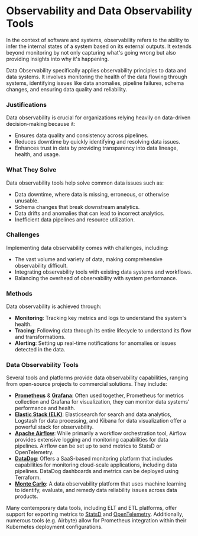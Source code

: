 # Observability and Data Observability Tools
In the context of software and systems, observability refers to the ability to infer the internal states of a system based on its external outputs. It extends beyond monitoring by not only capturing what's going wrong but also providing insights into why it's happening.

Data Observability specifically applies observability principles to data and data systems. It involves monitoring the health of the data flowing through systems, identifying issues like data anomalies, pipeline failures, schema changes, and ensuring data quality and reliability.

### Justifications
Data observability is crucial for organizations relying heavily on data-driven decision-making because it:

* Ensures data quality and consistency across pipelines.
* Reduces downtime by quickly identifying and resolving data issues.
* Enhances trust in data by providing transparency into data lineage, health, and usage.

### What They Solve
Data observability tools help solve common data issues such as:

* Data downtime, where data is missing, erroneous, or otherwise unusable.
* Schema changes that break downstream analytics.
* Data drifts and anomalies that can lead to incorrect analytics.
* Inefficient data pipelines and resource utilization.

### Challenges
Implementing data observability comes with challenges, including:

* The vast volume and variety of data, making comprehensive observability difficult.
* Integrating observability tools with existing data systems and workflows.
* Balancing the overhead of observability with system performance.

### Methods
Data observability is achieved through:

* **Monitoring**: Tracking key metrics and logs to understand the system's health.
* **Tracing**: Following data through its entire lifecycle to understand its flow and transformations.
* **Alerting**: Setting up real-time notifications for anomalies or issues detected in the data.

### Data Observability Tools
Several tools and platforms provide data observability capabilities, ranging from open-source projects to commercial solutions. They include:

* [**Prometheus**](https://prometheus.io/) & [**Grafana**](https://grafana.com/): Often used together, Prometheus for metrics collection and Grafana for visualization, they can monitor data systems' performance and health.
* [**Elastic Stack (ELK)**](https://www.elastic.co/elastic-stack/): Elasticsearch for search and data analytics, Logstash for data processing, and Kibana for data visualization offer a powerful stack for observability.
* [**Apache Airflow**](https://airflow.apache.org/docs/apache-airflow/stable/administration-and-deployment/logging-monitoring/index.html): While primarily a workflow orchestration tool, Airflow provides extensive logging and monitoring capabilities for data pipelines. Airflow can be set up to send metrics to StatsD or OpenTelemetry.
* [**DataDog**](https://www.datadoghq.com/): Offers a SaaS-based monitoring platform that includes capabilities for monitoring cloud-scale applications, including data pipelines. DataDog dashboards and metrics can be deployed using Terraform.
* [**Monte Carlo**](https://www.montecarlodata.com/): A data observability platform that uses machine learning to identify, evaluate, and remedy data reliability issues across data products.

Many contemporary data tools, including ELT and ETL platforms, offer support for exporting metrics to [StatsD](https://github.com/etsy/statsd) and [OpenTelemetry](https://opentelemetry.io/). Additionally, numerous tools (e.g. Airbyte) allow for Prometheus integration within their Kubernetes deployment configurations.
